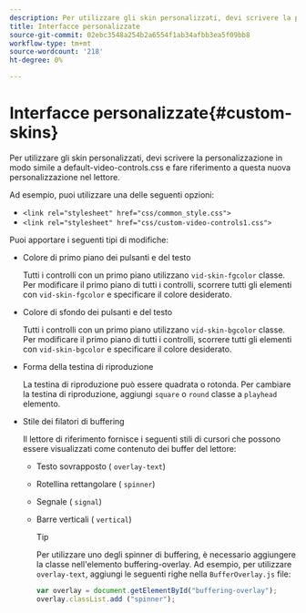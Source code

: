```yaml
---
description: Per utilizzare gli skin personalizzati, devi scrivere la personalizzazione in modo simile a default-video-controls.css e fare riferimento a questa nuova personalizzazione nel lettore.
title: Interfacce personalizzate
source-git-commit: 02ebc3548a254b2a6554f1ab34afbb3ea5f09bb8
workflow-type: tm+mt
source-wordcount: '218'
ht-degree: 0%

---
```


# Interfacce personalizzate{#custom-skins}

Per utilizzare gli skin personalizzati, devi scrivere la personalizzazione in modo simile a default-video-controls.css e fare riferimento a questa nuova personalizzazione nel lettore.

Ad esempio, puoi utilizzare una delle seguenti opzioni:

* `<link rel="stylesheet" href="css/common_style.css">`
* `<link rel="stylesheet" href="css/custom-video-controls1.css">`

Puoi apportare i seguenti tipi di modifiche:

* Colore di primo piano dei pulsanti e del testo

  Tutti i controlli con un primo piano utilizzano `vid-skin-fgcolor` classe. Per modificare il primo piano di tutti i controlli, scorrere tutti gli elementi con `vid-skin-fgcolor` e specificare il colore desiderato.
* Colore di sfondo dei pulsanti e del testo

  Tutti i controlli con un primo piano utilizzano `vid-skin-bgcolor` classe. Per modificare il primo piano di tutti i controlli, scorrere tutti gli elementi con `vid-skin-bgcolor` e specificare il colore desiderato.
* Forma della testina di riproduzione

  La testina di riproduzione può essere quadrata o rotonda. Per cambiare la testina di riproduzione, aggiungi `square` o `round` classe a `playhead` elemento.
* Stile dei filatori di buffering

  Il lettore di riferimento fornisce i seguenti stili di cursori che possono essere visualizzati come contenuto dei buffer del lettore:

   * Testo sovrapposto ( `overlay-text`)
   * Rotellina rettangolare ( `spinner`)
   * Segnale ( `signal`)
   * Barre verticali ( `vertical`)

     >[!TIP]
     >
     >Per utilizzare uno degli spinner di buffering, è necessario aggiungere la classe nell&#39;elemento buffering-overlay. Ad esempio, per utilizzare `overlay-text`, aggiungi le seguenti righe nella `BufferOverlay.js` file:
     >
     >```js
     >var overlay = document.getElementById("buffering-overlay"); 
     >overlay.classList.add ("spinner");
     >```
     >
